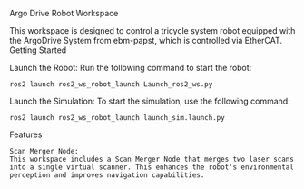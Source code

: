 Argo Drive Robot Workspace

This workspace is designed to control a tricycle system robot equipped with the ArgoDrive System from ebm-papst, which is controlled via EtherCAT.
Getting Started

Launch the Robot:
Run the following command to start the robot:

    ros2 launch ros2_ws_robot_launch Launch_ros2_ws.py

Launch the Simulation:
To start the simulation, use the following command:

    ros2 launch ros2_ws_robot_launch launch_sim.launch.py

Features

    Scan Merger Node:
    This workspace includes a Scan Merger Node that merges two laser scans into a single virtual scanner. This enhances the robot's environmental perception and improves navigation capabilities.
